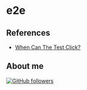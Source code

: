 # e2e

## References

-   [When Can The Test Click?](https://www.cypress.io/blog/2019/01/22/when-can-the-test-click/)

## About me

[![GitHub followers](https://img.shields.io/github/followers/jesperancinha.svg?label=Jesperancinha&style=for-the-badge&logo=github&color=grey "GitHub")](https://github.com/jesperancinha)
